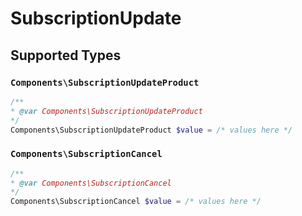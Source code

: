 # SubscriptionUpdate


## Supported Types

### `Components\SubscriptionUpdateProduct`

```php
/**
* @var Components\SubscriptionUpdateProduct
*/
Components\SubscriptionUpdateProduct $value = /* values here */
```

### `Components\SubscriptionCancel`

```php
/**
* @var Components\SubscriptionCancel
*/
Components\SubscriptionCancel $value = /* values here */
```

